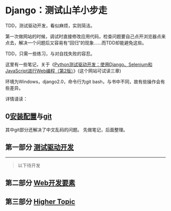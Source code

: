 # Django：测试山羊小步走

TDD，测试驱动开发，看似麻烦，实则简洁。

第一次做网站的时候，调试时直接修改应用代码，检查问题要自己点开浏览器点来点去，解决一个问题后又容易有“回归”的现象……而TDD却能避免这些。

TDD，只需一些练习，与对自找失败的容忍。

这里有一些笔记，关于《[Python测试驱动开发：使用Django、Selenium和JavaScript进行Web编程（第2版）](http://www.ituring.com.cn/book/2052)》(这个网站可试读三章)

环境为Windows，django2.0，命令行为git bash，与书中不同，故有些操作会有些差异。

详情请读：

## 0[安装配置](setup.md)与[git](git.md)

其中git部分还解决了中文乱码的问题。
先做笔记，后面整理。

## 

## 第一部分 [测试驱动开发](P1TDD_DjangoBase/P1TDD.md)

---

> 以下待开发

## 第二部分 [Web开发要素]()

## 第三部分 [Higher Topic]()